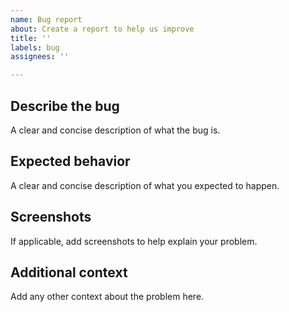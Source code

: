 ```yaml
---
name: Bug report
about: Create a report to help us improve
title: ''
labels: bug
assignees: ''

---
```


## Describe the bug
A clear and concise description of what the bug is.

## Expected behavior
A clear and concise description of what you expected to happen.

## Screenshots
If applicable, add screenshots to help explain your problem.

## Additional context
Add any other context about the problem here.
